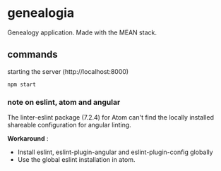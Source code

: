 # genealogia

Genealogy application.
Made with the MEAN stack.

## commands

starting the server (http://localhost:8000)

`npm start`


### note on eslint, atom and angular
The linter-eslint package (7.2.4) for Atom can't find the locally installed shareable configuration for angular linting.

**Workaround** :
* Install eslint, eslint-plugin-angular and eslint-plugin-config globally
* Use the global eslint installation in atom.  
